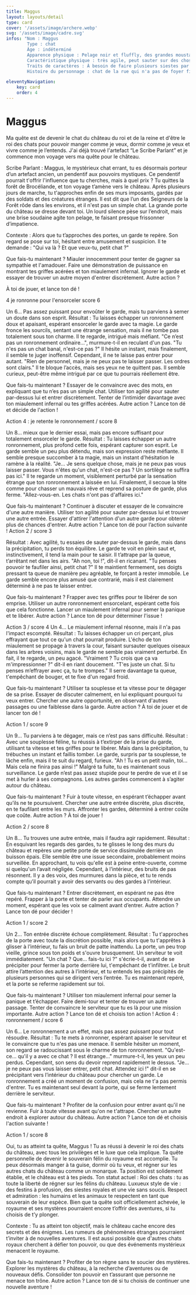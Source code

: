 ```yaml
---
title: Maggus
layout: layouts/detail
type: card
cover: '/assets/image/archere.webp'
svg: '/assets/image/cadre.svg'
infos: "Nom : Maggus
        Type : chat
        Âge : indéterminé 
        Apparence physique : Pelage noir et fluffly, des grandes moustaches et des grand yeux vert Pouvoir : ronronnement qui ensorcele mais pas à tous les coups 
        Caractéristique physique : très agile, peut sauter sur des choses en hauteur, miaulement infernal, grandes griffes 
        Traits de caractères : À besoin de faire plusieurs siestes par jours, aime les humains mais pas trop, n'aime pas qu'on le porte. 
        Histoire du personnage : chat de la rue qui n'a pas de foyer fixe, presque sauvage"

eleventyNavigation:
    key: card
    order: 4
---
```


# Maggus


Ma quête est de devenir le chat du château du roi et de la reine et d'être le roi des chats pour pouvoir manger comme je veux, dormir comme je veux et vivre comme je l’entends. J'ai déjà trouvé l'artefact “Le Scribe Parlant” et je commence mon voyage vers ma quête pour le château.

Scribe Parlant :
Maggus, le mystérieux chat errant, tu es désormais porteur d’un artefact ancien, un pendentif aux pouvoirs mystiques. Ce pendentif pourrait t'offrir l'influence que tu cherches, mais à quel prix ?
Tu quittes la forêt de Brocéliande, et ton voyage t’amène vers le château. Après plusieurs jours de marche, tu t'approches enfin de ses murs imposants, gardés par des soldats et des créatures étranges. Il est dit que l’un des Seigneurs de la Forêt rôde dans les environs, et il n'est pas un simple chat.
La grande porte du château se dresse devant toi. Un lourd silence pèse sur l’endroit, mais une brise soudaine agite ton pelage, te faisant presque frissonner d’impatience.

Contexte :
Alors que tu t’approches des portes, un garde te repère. Son regard se pose sur toi, hésitant entre amusement et suspicion. Il te demande :
"Qui va là ? Et que veux-tu, petit chat ?"

Que fais-tu maintenant ?
Miauler innocemment pour tenter de gagner sa sympathie et l'amadouer.
Faire une démonstration de puissance en montrant tes griffes acérées et ton miaulement infernal.
Ignorer le garde et essayer de trouver un autre moyen d'entrer discrètement.
Autre action ?

À toi de jouer, et lance ton dé !

4 je ronronne pour l'ensorceler score 6

Un 6… Pas assez puissant pour envoûter le garde, mais tu parviens à semer un doute dans son esprit.
Résultat :
Tu laisses échapper un ronronnement doux et apaisant, espérant ensorceler le garde avec ta magie. Le garde fronce les sourcils, sentant une étrange sensation, mais il ne tombe pas totalement sous ton charme. Il te regarde, intrigué mais méfiant.
"Ce n’est pas un ronronnement ordinaire…", murmure-t-il en reculant d'un pas. "Tu n'es pas un chat banal, n'est-ce pas ?"
Il hésite un instant, mais finalement, il semble te juger inoffensif. Cependant, il ne te laisse pas entrer pour autant.
"Rien de personnel, mais je ne peux pas te laisser passer. Les ordres sont clairs."
Il te bloque l’accès, mais ses yeux ne te quittent pas. Il semble curieux, peut-être même intrigué par ce que tu pourrais réellement être.

Que fais-tu maintenant ?
Essayer de le convaincre avec des mots, en expliquant que tu n’es pas un simple chat.
Utiliser ton agilité pour sauter par-dessus lui et entrer discrètement.
Tenter de l’intimider davantage avec ton miaulement infernal ou tes griffes acérées.
Autre action ?
Lance ton dé et décide de l'action !

Action 4 :  je retente le ronronnement / score 8

Un 8… mieux que le dernier essai, mais pas encore suffisant pour totalement ensorceler le garde.
Résultat :
Tu laisses échapper un autre ronronnement, plus profond cette fois, espérant capturer son esprit. Le garde semble un peu plus détendu, mais son expression reste méfiante. Il semble presque succomber à ta magie, mais un instant d'hésitation le ramène à la réalité.
"Je… Je sens quelque chose, mais je ne peux pas vous laisser passer. Vous n'êtes qu'un chat, n'est-ce pas ? Un sortilège ne suffira pas ici."
Il te regarde un moment, visiblement perturbé par la sensation étrange que ton ronronnement a laissée en lui. Finalement, il secoue la tête comme pour chasser un mauvais rêve et reprend sa posture de garde, plus ferme.
"Allez-vous-en. Les chats n'ont pas d'affaires ici."

Que fais-tu maintenant ?
Continuer à discuter et essayer de le convaincre d'une autre manière.
Utiliser ton agilité pour sauter par-dessus lui et trouver une autre entrée.
Essayer d'attirer l'attention d'un autre garde pour obtenir plus de chances d'entrer.
Autre action ?
Lance ton dé pour l’action suivante !
Action 2 / score 3

Résultat :
Avec agilité, tu essaies de sauter par-dessus le garde, mais dans la précipitation, tu perds ton équilibre. Le garde te voit en plein saut et, instinctivement, il tend la main pour te saisir. Il t’attrape par la queue, t’arrêtant net dans les airs.
"Ah non, toi !", dit-il en ricanant. "Tu penses pouvoir te faufiler ainsi, petit chat ?"
Il te maintient fermement, ses doigts pressant ta queue de manière peu agréable, te forçant à rester immobile.
Le garde semble encore plus amusé que contrarié, mais il est clairement déterminé à ne pas te laisser entrer.

Que fais-tu maintenant ?
Frapper avec tes griffes pour te libérer de son emprise.
Utiliser un autre ronronnement ensorcelant, espérant cette fois que cela fonctionne.
Lancer un miaulement infernal pour semer la panique et te libérer.
Autre action ?
Lance ton dé pour déterminer l'issue !

Action 3 / score 4 
Un 4… Le miaulement infernal résonne, mais il n'a pas l'impact escompté.
Résultat :
Tu laisses échapper un cri perçant, plus effrayant que tout ce qu'un chat pourrait produire. L'écho de ton miaulement se propage à travers la cour, faisant sursauter quelques oiseaux dans les arbres voisins, mais le garde ne semble pas vraiment perturbé. En fait, il te regarde, un peu agacé.
"Vraiment ? Tu crois que ça va m'impressionner ?" dit-il en riant doucement. "T'es juste un chat. Si tu penses m’effrayer avec ça, tu te trompes."
Il serre davantage ta queue, t'empêchant de bouger, et te fixe d'un regard froid.

Que fais-tu maintenant ?
Utiliser ta souplesse et ta vitesse pour te dégager de sa prise.
Essayer de discuter calmement, en lui expliquant pourquoi tu veux entrer.
Chercher une autre opportunité, en observant d'autres passages ou une faiblesse dans la garde.
Autre action ?
À toi de jouer et de lancer ton dé !

Action 1 / score 9

Un 9… Tu parviens à te dégager, mais ce n’est pas sans difficulté.
Résultat :
Avec une souplesse féline, tu réussis à t’extirper de la prise du garde, utilisant ta vitesse et tes griffes pour te libérer. Mais dans la précipitation, tu trébuches un instant et faillis tomber. Le garde, surpris par ta souplesse, te lâche enfin, mais il te suit du regard, furieux.
"Ah ! Tu es un petit malin, toi… Mais cela ne finira pas ainsi !"
Malgré ta fuite, tu es maintenant sous surveillance. Le garde n’est pas assez stupide pour te perdre de vue et il se met à hurler à ses compagnons. Les autres gardes commencent à s’agiter autour du château.

Que fais-tu maintenant ?
Fuir à toute vitesse, en espérant t’échapper avant qu’ils ne te poursuivent.
Chercher une autre entrée discrète, plus discrète, en te faufilant entre les murs.
Affronter les gardes, déterminé à entrer coûte que coûte.
Autre action ?
À toi de jouer !

Action 2 / score 8

Un 8… Tu trouves une autre entrée, mais il faudra agir rapidement.
Résultat :
En esquivant les regards des gardes, tu te glisses le long des murs du château et repères une petite porte de service dissimulée derrière un buisson épais. Elle semble être une issue secondaire, probablement moins surveillée. En approchant, tu vois qu'elle est à peine entre-ouverte, comme si quelqu'un l’avait négligée.
Cependant, à l’intérieur, des bruits de pas résonnent. Il y a des voix, des murmures dans la pièce, et tu te rends compte qu’il pourrait y avoir des servants ou des gardes à l’intérieur.

Que fais-tu maintenant ?
Entrer discrètement, en espérant ne pas être repéré.
Frapper à la porte et tenter de parler aux occupants.
Attendre un moment, espérant que les voix se calment avant d’entrer.
Autre action ?
Lance ton dé pour décider !

Action 1 / score 2 

Un 2… Ton entrée discrète échoue complètement.
Résultat :
Tu t'approches de la porte avec toute la discrétion possible, mais alors que tu t'apprêtes à glisser à l’intérieur, tu fais un bruit de patte inattendu. La porte, un peu trop vieille, grince sous ton poids et s'ouvre brusquement. Un serviteur te voit immédiatement.
"Un chat ? Que… fais-tu ici ?" s'écrie-t-il, avant de se précipiter pour fermer la porte derrière lui, t'empêchant de t'infiltrer.
Le bruit attire l’attention des autres à l’intérieur, et tu entends les pas précipités de plusieurs personnes qui se dirigent vers l’entrée. Tu es maintenant repéré, et la porte se referme rapidement sur toi.

Que fais-tu maintenant ?
Utiliser ton miaulement infernal pour semer la panique et t’échapper.
Faire demi-tour et tenter de trouver un autre passage.
Tenter de convaincre le serviteur que tu es là pour une mission importante.
Autre action ?
Lance ton dé et choisis ton action !
Action 4 : ronronnement / score 6

Un 6… Le ronronnement a un effet, mais pas assez puissant pour tout résoudre.
Résultat :
Tu te mets à ronronner, espérant apaiser le serviteur et le convaincre que tu n'es pas une menace. Il semble hésiter un moment, son regard se radoucissant sous le charme de ton ronronnement.
"Qu'est-ce… qu'il y a avec ce chat ? Il est étrange…" murmure-t-il, les yeux un peu perdus.
Cependant, son sens du devoir reprend rapidement le dessus. "Je… je ne peux pas vous laisser entrer, petit chat. Attendez ici !" dit-il en se précipitant vers l’intérieur du château pour chercher un garde.
Le ronronnement a créé un moment de confusion, mais cela ne t'a pas permis d'entrer. Tu es maintenant seul devant la porte, qui se ferme lentement derrière le serviteur.

Que fais-tu maintenant ?
Profiter de la confusion pour entrer avant qu'il ne revienne.
Fuir à toute vitesse avant qu'on ne t'attrape.
Chercher un autre endroit à explorer autour du château.
Autre action ?
Lance ton dé et choisis l'action suivante !


Action 1 / score 8

Oui, tu as atteint ta quête, Maggus !
Tu as réussi à devenir le roi des chats du château, avec tous les privilèges et le luxe que cela implique. Ta quête personnelle de devenir le souverain félin du royaume est accomplie. Tu peux désormais manger à ta guise, dormir où tu veux, et régner sur les autres chats du château comme un monarque. Ta position est solidement établie, et le château est à tes pieds.
Ton statut actuel :
Roi des chats : tu as toute la liberté de régner sur les félins du château.
Luxueux style de vie : des festins à profusion, des siestes royales et une vie sans soucis.
Respect et admiration : les humains et les animaux te respectent en tant que souverain de leur espèce.
Bien que ta quête soit officiellement achevée, le royaume et ses mystères pourraient encore t’offrir des aventures, si tu choisis de t’y plonger.

Contexte :
Tu as atteint ton objectif, mais le château cache encore des secrets et des énigmes. Les rumeurs de phénomènes étranges pourraient t’inviter à de nouvelles aventures. Il est aussi possible que d'autres chats royaux cherchent à défier ton pouvoir, ou que des événements mystérieux menacent le royaume.

Que fais-tu maintenant ?
Profiter de ton règne sans te soucier des mystères.
Explorer les mystères du château, à la recherche d’aventures ou de nouveaux défis.
Consolider ton pouvoir en t’assurant que personne ne menace ton trône.
Autre action ?
Lance ton dé si tu choisis de continuer une nouvelle aventure !
